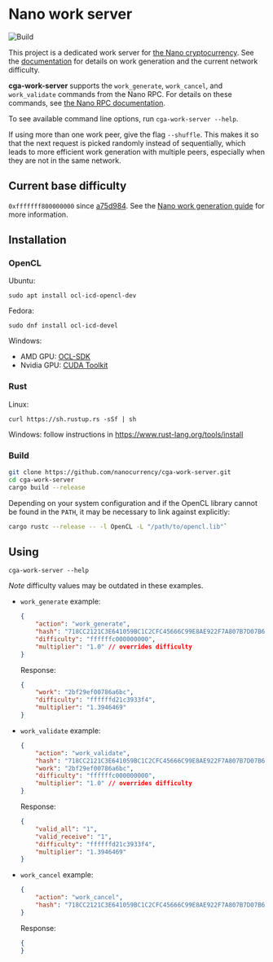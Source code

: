 # Nano work server

![Build](https://github.com/nanocurrency/cga-work-server/workflows/Build/badge.svg)

This project is a dedicated work server for [the Nano cryptocurrency](https://nano.org/). See the [documentation](https://docs.nano.org/integration-guides/work-generation/) for details on work generation and the current network difficulty.

**cga-work-server** supports the `work_generate`, `work_cancel`, and `work_validate` commands from the Nano RPC.
For details on these commands, see [the Nano RPC documentation](https://docs.nano.org/commands/rpc-protocol/).

To see available command line options, run `cga-work-server --help`.

If using more than one work peer, give the flag `--shuffle`. This makes it so that the next request is picked randomly instead of sequentially, which leads to more efficient work generation with multiple peers, especially when they are not in the same network.

## Current base difficulty

`0xfffffff800000000` since [a75d984](https://github.com/nanocurrency/cga-work-server/commit/a75d98429a11fcb0c129a55380996a612299917b). See the [Nano work generation guide](https://docs.nano.org/integration-guides/work-generation/#difficulty-thresholds) for more information.

## Installation

### OpenCL

Ubuntu:

```
sudo apt install ocl-icd-opencl-dev
```

Fedora:

```
sudo dnf install ocl-icd-devel
```

Windows:
- AMD GPU: [OCL-SDK](https://github.com/GPUOpen-LibrariesAndSDKs/OCL-SDK/releases/)
- Nvidia GPU: [CUDA Toolkit](https://developer.nvidia.com/cuda-toolkit)

### Rust

Linux:

```
curl https://sh.rustup.rs -sSf | sh
```

Windows: follow instructions in https://www.rust-lang.org/tools/install

### Build

```bash
git clone https://github.com/nanocurrency/cga-work-server.git
cd cga-work-server
cargo build --release
```

Depending on your system configuration and if the OpenCL library cannot be found in the `PATH`, it may be necessary to link against explicitly:

```bash
cargo rustc --release -- -l OpenCL -L "/path/to/opencl.lib"`
```

## Using

`cga-work-server --help`

_Note_ difficulty values may be outdated in these examples.

- `work_generate` example:

    ```json
    {
        "action": "work_generate",
        "hash": "718CC2121C3E641059BC1C2CFC45666C99E8AE922F7A807B7D07B62C995D79E2",
        "difficulty": "ffffffc000000000",
        "multiplier": "1.0" // overrides difficulty
    }
    ```
    Response:

    ```json
    {
        "work": "2bf29ef00786a6bc",
        "difficulty": "ffffffd21c3933f4",
        "multiplier": "1.3946469"        
    }
    ```


- `work_validate` example:

    ```json
    {
        "action": "work_validate",
        "hash": "718CC2121C3E641059BC1C2CFC45666C99E8AE922F7A807B7D07B62C995D79E2",
        "work": "2bf29ef00786a6bc",
        "difficulty": "ffffffc000000000",
        "multiplier": "1.0" // overrides difficulty
    }
    ```
    Response:

    ```json
    {
        "valid_all": "1",
        "valid_receive": "1",
        "difficulty": "ffffffd21c3933f4",
        "multiplier": "1.3946469"
    }
    ```

- `work_cancel` example:
    ```json
    {
        "action": "work_cancel",
        "hash": "718CC2121C3E641059BC1C2CFC45666C99E8AE922F7A807B7D07B62C995D79E2"
    }
    ```
    Response:

    ```json
    {
    }
    ```
